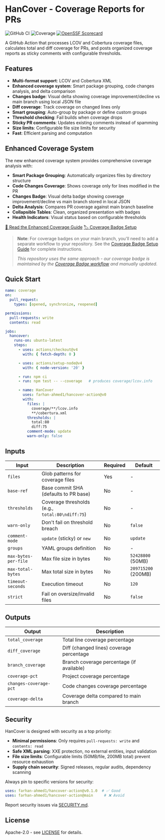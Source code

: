 # HanCover - Coverage Reports for PRs

![GitHub CI](https://github.com/farhan-ahmed1/hancover-action/actions/workflows/ci.yml/badge.svg)
![Coverage](https://img.shields.io/endpoint?url=https://gist.githubusercontent.com/farhan-ahmed1/28d3a47ac254c0d740450d8a29fd3613/raw/hancover-coverage.json)
[![OpenSSF Scorecard](https://api.scorecard.dev/projects/github.com/farhan-ahmed1/hancover-action/badge)](https://scorecard.dev/viewer/?uri=github.com/farhan-ahmed1/hancover-action)

A GitHub Action that processes LCOV and Cobertura coverage files, calculates total and diff coverage for PRs, and posts organized coverage reports as sticky comments with configurable thresholds.

## Features

- **Multi-format support**: LCOV and Cobertura XML
- **Enhanced coverage system**: Smart package grouping, code changes analysis, and delta comparison
- **Changes badge**: Visual delta showing coverage improvement/decline vs main branch using local JSON file
- **Diff coverage**: Track coverage on changed lines only
- **Smart grouping**: Auto-group by package or define custom groups
- **Threshold checking**: Fail builds when coverage drops
- **Sticky PR comments**: Updates existing comments instead of spamming
- **Size limits**: Configurable file size limits for security
- **Fast**: Efficient parsing and computation

## Enhanced Coverage System

The new enhanced coverage system provides comprehensive coverage analysis with:

- **Smart Package Grouping**: Automatically organizes files by directory structure
- **Code Changes Coverage**: Shows coverage only for lines modified in the PR
- **Changes Badge**: Visual delta badge showing coverage improvement/decline vs main branch stored in local JSON
- **Delta Analysis**: Compares PR coverage against main branch baseline
- **Collapsible Tables**: Clean, organized presentation with badges
- **Health Indicators**: Visual status based on configurable thresholds

[📖 Read the Enhanced Coverage Guide](./docs/ENHANCED-COVERAGE.md)
[🏷️ Coverage Badge Setup](./docs/COVERAGE-BADGE.md)

> **Note**: For coverage badges on your main branch, you'll need to add a separate workflow to your repository. See the [Coverage Badge Setup Guide](./docs/COVERAGE-BADGE.md) for complete instructions.
> 
> *This repository uses the same approach - our coverage badge is maintained by the [Coverage Badge workflow](.github/workflows/coverage-badge.yml) and manually updated.*

## Quick Start

```yaml
name: coverage
on:
  pull_request:
    types: [opened, synchronize, reopened]

permissions:
  pull-requests: write
  contents: read

jobs:
  hancover:
    runs-on: ubuntu-latest
    steps:
      - uses: actions/checkout@v4
        with: { fetch-depth: 0 }

      - uses: actions/setup-node@v4
        with: { node-version: '20' }

      - run: npm ci
      - run: npm test -- --coverage   # produces coverage/lcov.info

      - name: HanCover
        uses: farhan-ahmed1/hancover-action@v0
        with:
          files: |
            coverage/**/lcov.info
            **/cobertura.xml
          thresholds: |
            total:80
            diff:75
          comment-mode: update
          warn-only: false
```

## Inputs

| Input | Description | Required | Default |
|-------|-------------|----------|---------|
| `files` | Glob patterns for coverage files | Yes | - |
| `base-ref` | Base commit SHA (defaults to PR base) | No | - |
| `thresholds` | Coverage thresholds (e.g., `total:80\ndiff:75`) | No | - |
| `warn-only` | Don't fail on threshold breach | No | `false` |
| `comment-mode` | `update` (sticky) or `new` | No | `update` |
| `groups` | YAML groups definition | No | - |
| `max-bytes-per-file` | Max file size in bytes | No | `52428800` (50MB) |
| `max-total-bytes` | Max total size in bytes | No | `209715200` (200MB) |
| `timeout-seconds` | Execution timeout | No | `120` |
| `strict` | Fail on oversize/invalid files | No | `false` |

## Outputs

| Output | Description |
|--------|-------------|
| `total_coverage` | Total line coverage percentage |
| `diff_coverage` | Diff (changed lines) coverage percentage |
| `branch_coverage` | Branch coverage percentage (if available) |
| `coverage-pct` | Project coverage percentage |
| `changes-coverage-pct` | Code changes coverage percentage |
| `coverage-delta` | Coverage delta compared to main branch |

## Security

HanCover is designed with security as a top priority:

- **Minimal permissions**: Only requires `pull-requests: write` and `contents: read`
- **Safe XML parsing**: XXE protection, no external entities, input validation
- **File size limits**: Configurable limits (50MB/file, 200MB total) prevent resource exhaustion
- **Supply chain security**: Signed releases, regular audits, dependency scanning

Always pin to specific versions for security:
```yaml
uses: farhan-ahmed1/hancover-action@v0.1.0  # ✅ Good
uses: farhan-ahmed1/hancover-action@main     # ❌ Avoid
```

Report security issues via [SECURITY.md](SECURITY.md).

## License

Apache-2.0 - see [LICENSE](LICENSE) for details.
